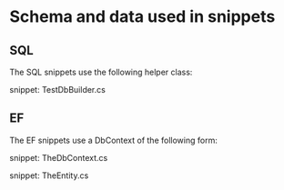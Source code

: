 # Schema and data used in snippets


## SQL

The SQL snippets use the following helper class:

snippet: TestDbBuilder.cs


## EF

The EF snippets use a DbContext of the following form:

snippet: TheDbContext.cs

snippet: TheEntity.cs